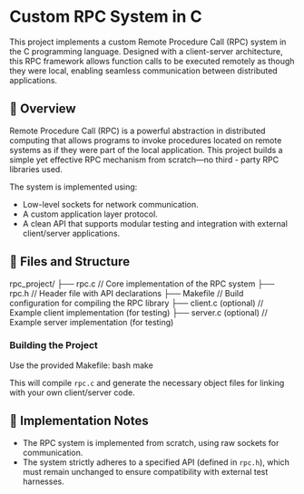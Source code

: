 # Custom RPC System in C

This project implements a custom Remote Procedure Call (RPC) system in the C programming language. Designed with a client-server architecture, this RPC framework allows function calls to be executed remotely as though they were local, enabling seamless communication between distributed applications.

## 📖 Overview

Remote Procedure Call (RPC) is a powerful abstraction in distributed computing that allows programs to invoke procedures located on remote systems as if they were part of the local application. This project builds a simple yet effective RPC mechanism from scratch—no third - party RPC libraries used.

The system is implemented using:
- Low-level sockets for network communication.
- A custom application layer protocol.
- A clean API that supports modular testing and integration with external client/server applications.


## 📁 Files and Structure
rpc_project/
├── rpc.c               // Core implementation of the RPC system
├── rpc.h               // Header file with API declarations
├── Makefile            // Build configuration for compiling the RPC library
├── client.c (optional) // Example client implementation (for testing)
├── server.c (optional) // Example server implementation (for testing)

### Building the Project

Use the provided Makefile:
bash
make

This will compile `rpc.c` and generate the necessary object files for linking with your own client/server code.


## 🔌 Implementation Notes

- The RPC system is implemented from scratch, using raw sockets for communication.
- The system strictly adheres to a specified API (defined in `rpc.h`), which must remain unchanged to ensure compatibility with external test harnesses.

